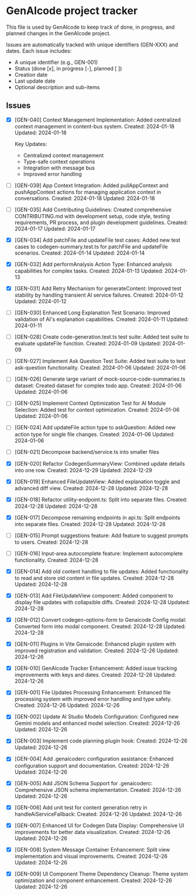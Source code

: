 # GenAIcode project tracker

This file is used by GenAIcode to keep track of done, in progress, and planned changes in the GenAIcode project.

Issues are automatically tracked with unique identifiers (GEN-XXX) and dates. Each issue includes:

- A unique identifier (e.g., GEN-001)
- Status (done [x], in progress [-], planned [ ])
- Creation date
- Last update date
- Optional description and sub-items

## Issues

- [x] [GEN-040] Context Management Implementation: Added centralized context management in content-bus system. Created: 2024-01-18 Updated: 2024-01-18

  Key Updates:

  - Centralized context management
  - Type-safe context operations
  - Integration with message bus
  - Improved error handling

- [ ] [GEN-039] App Context Integration: Added pullAppContext and pushAppContext actions for managing application context in conversations. Created: 2024-01-18 Updated: 2024-01-18

- [ ] [GEN-035] Add Contributing Guidelines: Created comprehensive CONTRIBUTING.md with development setup, code style, testing requirements, PR process, and plugin development guidelines. Created: 2024-01-17 Updated: 2024-01-17

- [x] [GEN-034] Add patchFile and updateFile test cases: Added new test cases to codegen-summary.test.ts for patchFile and updateFile scenarios. Created: 2024-01-14 Updated: 2024-01-14

- [x] [GEN-032] Add performAnalysis Action Type: Enhanced analysis capabilities for complex tasks. Created: 2024-01-13 Updated: 2024-01-13

- [x] [GEN-031] Add Retry Mechanism for generateContent: Improved test stability by handling transient AI service failures. Created: 2024-01-12 Updated: 2024-01-12

- [ ] [GEN-030] Enhanced Long Explanation Test Scenario: Improved validation of AI's explanation capabilities. Created: 2024-01-11 Updated: 2024-01-11

- [ ] [GEN-028] Create code-generation.test.ts test suite: Added test suite to evaluate updateFile function. Created: 2024-01-09 Updated: 2024-01-09

- [ ] [GEN-027] Implement Ask Question Test Suite: Added test suite to test ask-question functionality. Created: 2024-01-06 Updated: 2024-01-06

- [ ] [GEN-026] Generate large variant of mock-source-code-summaries.ts dataset: Created dataset for complex todo app. Created: 2024-01-06 Updated: 2024-01-06

- [ ] [GEN-025] Implement Context Optimization Test for AI Module Selection: Added test for context optimization. Created: 2024-01-06 Updated: 2024-01-06

- [ ] [GEN-024] Add updateFile action type to askQuestion: Added new action type for single file changes. Created: 2024-01-06 Updated: 2024-01-06

- [ ] [GEN-021] Decompose backend/service.ts into smaller files

- [x] [GEN-020] Refactor CodegenSummaryView: Combined update details into one row. Created: 2024-12-29 Updated: 2024-12-29

- [x] [GEN-019] Enhanced FileUpdateView: Added explanation toggle and advanced diff view. Created: 2024-12-28 Updated: 2024-12-28

- [x] [GEN-018] Refactor utility-endpoint.ts: Split into separate files. Created: 2024-12-28 Updated: 2024-12-28

- [x] [GEN-017] Decompose remaining endpoints in api.ts: Split endpoints into separate files. Created: 2024-12-28 Updated: 2024-12-28

- [ ] [GEN-015] Prompt suggestions feature: Add feature to suggest prompts to users. Created: 2024-12-28

- [ ] [GEN-016] Input-area autocomplete feature: Implement autocomplete functionality. Created: 2024-12-28

- [x] [GEN-014] Add old content handling to file updates: Added functionality to read and store old content in file updates. Created: 2024-12-28 Updated: 2024-12-28

- [x] [GEN-013] Add FileUpdateView component: Added component to display file updates with collapsible diffs. Created: 2024-12-28 Updated: 2024-12-28

- [x] [GEN-012] Convert codegen-options-form to Genaicode Config modal: Converted form into modal component. Created: 2024-12-28 Updated: 2024-12-28

- [x] [GEN-011] Plugins in Vite Genaicode: Enhanced plugin system with improved registration and validation. Created: 2024-12-26 Updated: 2024-12-26

- [x] [GEN-010] GenAIcode Tracker Enhancement: Added issue tracking improvements with keys and dates. Created: 2024-12-26 Updated: 2024-12-26

- [x] [GEN-001] File Updates Processing Enhancement: Enhanced file processing system with improved error handling and type safety. Created: 2024-12-26 Updated: 2024-12-26

- [x] [GEN-002] Update AI Studio Models Configuration: Configured new Gemini models and enhanced model selection. Created: 2024-12-26 Updated: 2024-12-26

- [x] [GEN-003] Implement code planning plugin hook: Created: 2024-12-26 Updated: 2024-12-26

- [x] [GEN-004] Add .genaicoderc configuration assistance: Enhanced configuration support and documentation. Created: 2024-12-26 Updated: 2024-12-26

- [x] [GEN-005] Add JSON Schema Support for .genaicoderc: Comprehensive JSON schema implementation. Created: 2024-12-26 Updated: 2024-12-26

- [x] [GEN-006] Add unit test for content generation retry in handleAiServiceFallback: Created: 2024-12-26 Updated: 2024-12-26

- [x] [GEN-007] Enhanced UI for Codegen Data Display: Comprehensive UI improvements for better data visualization. Created: 2024-12-26 Updated: 2024-12-26

- [x] [GEN-008] System Message Container Enhancement: Split view implementation and visual improvements. Created: 2024-12-26 Updated: 2024-12-26

- [x] [GEN-009] UI Component Theme Dependency Cleanup: Theme system optimization and component enhancement. Created: 2024-12-26 Updated: 2024-12-26
